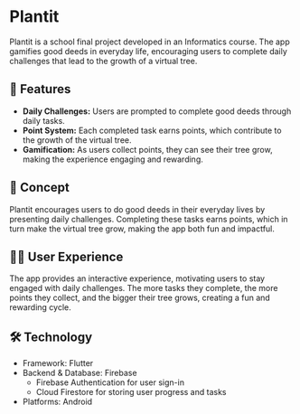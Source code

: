 # Plantit
Plantit is a school final project developed in an Informatics course. The app gamifies good deeds in everyday life, encouraging users to complete daily challenges that lead to the growth of a virtual tree.

## 📱 Features
- **Daily Challenges:** Users are prompted to complete good deeds through daily tasks.
- **Point System:** Each completed task earns points, which contribute to the growth of the virtual tree.
- **Gamification:** As users collect points, they can see their tree grow, making the experience engaging and rewarding.

## 🎨 Concept
Plantit encourages users to do good deeds in their everyday lives by presenting daily challenges. Completing these tasks earns points, which in turn make the virtual tree grow, making the app both fun and impactful.

## 🧑‍💻 User Experience
The app provides an interactive experience, motivating users to stay engaged with daily challenges. The more tasks they complete, the more points they collect, and the bigger their tree grows, creating a fun and rewarding cycle.

## 🛠️ Technology
- Framework: Flutter
- Backend & Database: Firebase
  - Firebase Authentication for user sign-in
  - Cloud Firestore for storing user progress and tasks
- Platforms: Android

